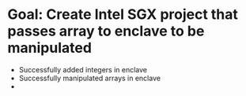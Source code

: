 # Goal: Create Intel SGX project that passes array to enclave to be manipulated
- Successfully added integers in enclave
- Successfully manipulated arrays in enclave
- 
